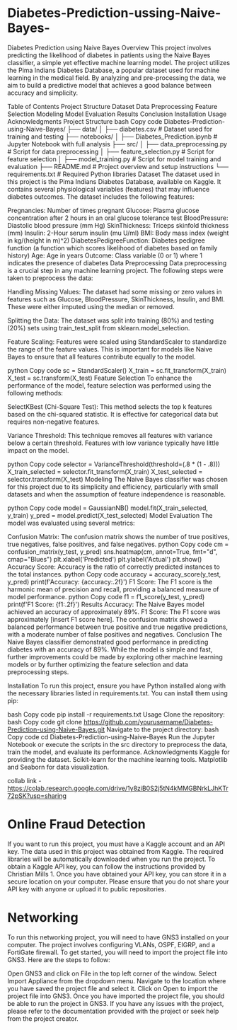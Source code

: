 # Diabetes-Prediction-ussing-Naive-Bayes-
Diabetes Prediction using Naive Bayes
Overview
This project involves predicting the likelihood of diabetes in patients using the Naive Bayes classifier, a simple yet effective machine learning model. The project utilizes the Pima Indians Diabetes Database, a popular dataset used for machine learning in the medical field. By analyzing and pre-processing the data, we aim to build a predictive model that achieves a good balance between accuracy and simplicity.

Table of Contents
Project Structure
Dataset
Data Preprocessing
Feature Selection
Modeling
Model Evaluation
Results
Conclusion
Installation
Usage
Acknowledgments
Project Structure
bash
Copy code
Diabetes-Prediction-using-Naive-Bayes/
├── data/
│   ├── diabetes.csv           # Dataset used for training and testing
├── notebooks/
│   ├── Diabetes_Prediction.ipynb  # Jupyter Notebook with full analysis
├── src/
│   ├── data_preprocessing.py  # Script for data preprocessing
│   ├── feature_selection.py   # Script for feature selection
│   ├── model_training.py      # Script for model training and evaluation
├── README.md                  # Project overview and setup instructions
└── requirements.txt           # Required Python libraries
Dataset
The dataset used in this project is the Pima Indians Diabetes Database, available on Kaggle. It contains several physiological variables (features) that may influence diabetes outcomes. The dataset includes the following features:

Pregnancies: Number of times pregnant
Glucose: Plasma glucose concentration after 2 hours in an oral glucose tolerance test
BloodPressure: Diastolic blood pressure (mm Hg)
SkinThickness: Triceps skinfold thickness (mm)
Insulin: 2-Hour serum insulin (mu U/ml)
BMI: Body mass index (weight in kg/(height in m)^2)
DiabetesPedigreeFunction: Diabetes pedigree function (a function which scores likelihood of diabetes based on family history)
Age: Age in years
Outcome: Class variable (0 or 1) where 1 indicates the presence of diabetes
Data Preprocessing
Data preprocessing is a crucial step in any machine learning project. The following steps were taken to preprocess the data:

Handling Missing Values: The dataset had some missing or zero values in features such as Glucose, BloodPressure, SkinThickness, Insulin, and BMI. These were either imputed using the median or removed.

Splitting the Data: The dataset was split into training (80%) and testing (20%) sets using train_test_split from sklearn.model_selection.

Feature Scaling: Features were scaled using StandardScaler to standardize the range of the feature values. This is important for models like Naive Bayes to ensure that all features contribute equally to the model.

python
Copy code
sc = StandardScaler()
X_train = sc.fit_transform(X_train)
X_test = sc.transform(X_test)
Feature Selection
To enhance the performance of the model, feature selection was performed using the following methods:

SelectKBest (Chi-Square Test): This method selects the top k features based on the chi-squared statistic. It is effective for categorical data but requires non-negative features.

Variance Threshold: This technique removes all features with variance below a certain threshold. Features with low variance typically have little impact on the model.

python
Copy code
selector = VarianceThreshold(threshold=(.8 * (1 - .8)))
X_train_selected = selector.fit_transform(X_train)
X_test_selected = selector.transform(X_test)
Modeling
The Naive Bayes classifier was chosen for this project due to its simplicity and efficiency, particularly with small datasets and when the assumption of feature independence is reasonable.

python
Copy code
model = GaussianNB()
model.fit(X_train_selected, y_train)
y_pred = model.predict(X_test_selected)
Model Evaluation
The model was evaluated using several metrics:

Confusion Matrix: The confusion matrix shows the number of true positives, true negatives, false positives, and false negatives.
python
Copy code
cm = confusion_matrix(y_test, y_pred)
sns.heatmap(cm, annot=True, fmt="d", cmap="Blues")
plt.xlabel('Predicted')
plt.ylabel('Actual')
plt.show()
Accuracy Score: Accuracy is the ratio of correctly predicted instances to the total instances.
python
Copy code
accuracy = accuracy_score(y_test, y_pred)
print(f'Accuracy: {accuracy:.2f}')
F1 Score: The F1 score is the harmonic mean of precision and recall, providing a balanced measure of model performance.
python
Copy code
f1 = f1_score(y_test, y_pred)
print(f'F1 Score: {f1:.2f}')
Results
Accuracy: The Naive Bayes model achieved an accuracy of approximately 89%.
F1 Score: The F1 score was approximately [insert F1 score here].
The confusion matrix showed a balanced performance between true positive and true negative predictions, with a moderate number of false positives and negatives.
Conclusion
The Naive Bayes classifier demonstrated good performance in predicting diabetes with an accuracy of 89%. While the model is simple and fast, further improvements could be made by exploring other machine learning models or by further optimizing the feature selection and data preprocessing steps.

Installation
To run this project, ensure you have Python installed along with the necessary libraries listed in requirements.txt. You can install them using pip:

bash
Copy code
pip install -r requirements.txt
Usage
Clone the repository:
bash
Copy code
git clone https://github.com/yourusername/Diabetes-Prediction-using-Naive-Bayes.git
Navigate to the project directory:
bash
Copy code
cd Diabetes-Prediction-using-Naive-Bayes
Run the Jupyter Notebook or execute the scripts in the src directory to preprocess the data, train the model, and evaluate its performance.
Acknowledgments
Kaggle for providing the dataset.
Scikit-learn for the machine learning tools.
Matplotlib and Seaborn for data visualization.

collab link - https://colab.research.google.com/drive/1y8ziB0S2j5tN4kMMGBNrkLJhKTr72pSK?usp=sharing

# Online Fraud Detection
If you want to run this project, you must have a Kaggle account and an API key. The data used in this project was obtained from Kaggle. The required libraries will be automatically downloaded when you run the project. To obtain a Kaggle API key, you can follow the instructions provided by Christian Mills 1. Once you have obtained your API key, you can store it in a secure location on your computer. Please ensure that you do not share your API key with anyone or upload it to public repositories.

# Networking
To run this networking project, you will need to have GNS3 installed on your computer. The project involves configuring VLANs, OSPF, EIGRP, and a FortiGate firewall. To get started, you will need to import the project file into GNS3. Here are the steps to follow:

Open GNS3 and click on File in the top left corner of the window.
Select Import Appliance from the dropdown menu.
Navigate to the location where you have saved the project file and select it.
Click on Open to import the project file into GNS3.
Once you have imported the project file, you should be able to run the project in GNS3. If you have any issues with the project, please refer to the documentation provided with the project or seek help from the project creator.
